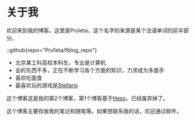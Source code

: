 # 关于我

欢迎来到我的博客。这里是Proleta，这个名字的来源是某个法语单词的前半部分。

::github{repo="Pro1eta/fblog_repo"}

- 北京某工科高校本科生，专业是计算机
- 会的东西不多，正在不断学习各个方面的知识，力求成为多面手
- 喜欢吃面食
- 最喜欢玩的游戏是[Stellaris](https://www.paradoxinteractive.com/games/stellaris/about)

这个博客这是我的第2个博客，第1个博客基于[Hexo](https://hexo.io/zh-cn/)，已经废弃掉了。

这个博客主要存放我的笔记和随笔等。如果想联系我的话，欢迎通过邮件。